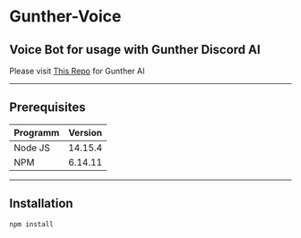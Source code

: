 # Gunther-Voice
## Voice Bot for usage with Gunther Discord AI

Please visit [This Repo](https://github.com/SteffTek/Gunther-Bot) for Gunther AI

___

## Prerequisites
| Programm        | Version           |
| --------------- |:-----------------:|
| Node JS           | 14.15.4 |
| NPM               | 6.14.11 |
___
## Installation
```
npm install
```